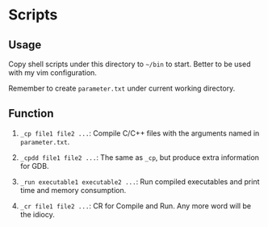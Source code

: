 # Scripts

## Usage

Copy shell scripts under this directory to `~/bin` to start. Better to be used with my vim configuration.

Remember to create `parameter.txt` under current working directory.

## Function

1. `_cp file1 file2 ...`: Compile C/C++ files with the arguments named in `parameter.txt`.

2. `_cpdd file1 file2 ...`: The same as `_cp`, but produce extra information for GDB.

3. `_run executable1 executable2 ...`: Run compiled executables and print time and memory consumption.

4. `_cr file1 file2 ...`: CR for Compile and Run. Any more word will be the idiocy.

